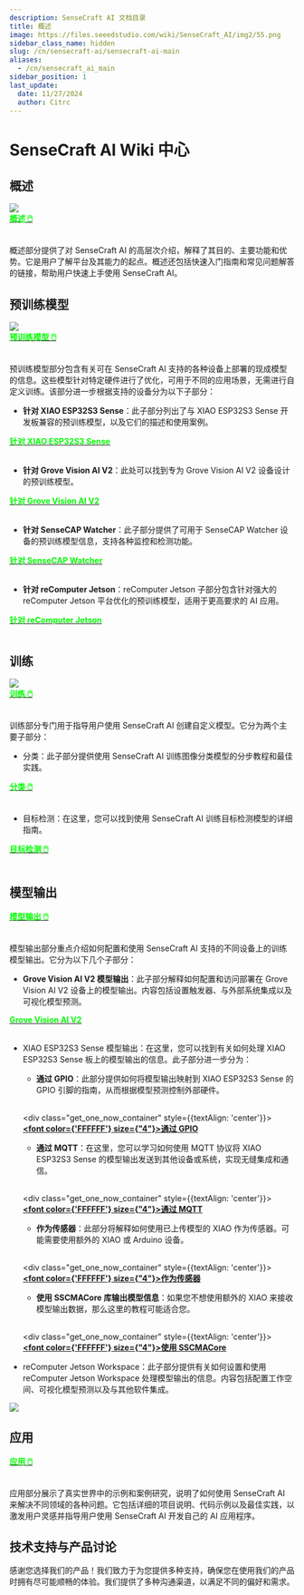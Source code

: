 ```yaml
---
description: SenseCraft AI 文档目录
title: 概述
image: https://files.seeedstudio.com/wiki/SenseCraft_AI/img2/55.png
sidebar_class_name: hidden
slug: /cn/sensecraft-ai/sensecraft-ai-main
aliases:
  - /cn/sensecraft_ai_main
sidebar_position: 1
last_update:
  date: 11/27/2024
  author: Citrc
---
```


# SenseCraft AI Wiki 中心

## 概述

<div style={{textAlign:'center'}}><img src="https://files.seeedstudio.com/wiki/SenseCraft_AI/img2/55.png" style={{width:1000, height:'auto'}}/></div>

<div class="get_one_now_container" style={{textAlign: 'center'}}>
    <a class="get_one_now_item" href="https://wiki.seeedstudio.com/cn/sensecraft_ai_overview/">
            <strong><span><font color={'FFFFFF'} size={"4"}>概述 🖱️</font></span></strong>
    </a>
</div><br />

概述部分提供了对 SenseCraft AI 的高层次介绍，解释了其目的、主要功能和优势。它是用户了解平台及其能力的起点。概述还包括快速入门指南和常见问题解答的链接，帮助用户快速上手使用 SenseCraft AI。

## 预训练模型

<div style={{textAlign:'center'}}><img src="https://files.seeedstudio.com/wiki/SenseCraft_AI/img2/13.png" style={{width:1000, height:'auto'}}/></div>

<div class="get_one_now_container" style={{textAlign: 'center'}}>
    <a class="get_one_now_item" href="https://wiki.seeedstudio.com/cn/sensecraft_ai_pretrained_models_main_page/">
            <strong><span><font color={'FFFFFF'} size={"4"}>预训练模型 🖱️</font></span></strong>
    </a>
</div><br />

预训练模型部分包含有关可在 SenseCraft AI 支持的各种设备上部署的现成模型的信息。这些模型针对特定硬件进行了优化，可用于不同的应用场景，无需进行自定义训练。该部分进一步根据支持的设备分为以下子部分：

- **针对 XIAO ESP32S3 Sense**：此子部分列出了与 XIAO ESP32S3 Sense 开发板兼容的预训练模型，以及它们的描述和使用案例。

<div class="get_one_now_container" style={{textAlign: 'center'}}>
    <a class="get_one_now_item" href="https://wiki.seeedstudio.com/cn/sensecraft_ai_pretrained_models_for_xiao/">
            <strong><span><font color={'FFFFFF'} size={"4"}>针对 XIAO ESP32S3 Sense</font></span></strong>
    </a>
</div><br />

- **针对 Grove Vision AI V2**：此处可以找到专为 Grove Vision AI V2 设备设计的预训练模型。

<div class="get_one_now_container" style={{textAlign: 'center'}}>
    <a class="get_one_now_item" href="https://wiki.seeedstudio.com/cn/sensecraft_ai_pretrained_models_for_grove_visionai_v2/">
            <strong><span><font color={'FFFFFF'} size={"4"}>针对 Grove Vision AI V2</font></span></strong>
    </a>
</div><br />

- **针对 SenseCAP Watcher**：此子部分提供了可用于 SenseCAP Watcher 设备的预训练模型信息，支持各种监控和检测功能。

<div class="get_one_now_container" style={{textAlign: 'center'}}>
    <a class="get_one_now_item" href="https://wiki.seeedstudio.com/cn/sensecraft_ai_pretrained_models_for_watcher/">
            <strong><span><font color={'FFFFFF'} size={"4"}>针对 SenseCAP Watcher</font></span></strong>
    </a>
</div><br />

- **针对 reComputer Jetson**：reComputer Jetson 子部分包含针对强大的 reComputer Jetson 平台优化的预训练模型，适用于更高要求的 AI 应用。

<div class="get_one_now_container" style={{textAlign: 'center'}}>
    <a class="get_one_now_item" href="https://wiki.seeedstudio.com/cn/sensecraft_deploy_model_to_jetson/">
            <strong><span><font color={'FFFFFF'} size={"4"}>针对 reComputer Jetson</font></span></strong>
    </a>
</div><br />

## 训练

<div style={{textAlign:'center'}}><img src="https://files.seeedstudio.com/wiki/SenseCraft_AI/img2/40.png" style={{width:1000, height:'auto'}}/></div>


<div class="get_one_now_container" style={{textAlign: 'center'}}>
    <a class="get_one_now_item" href="https://wiki.seeedstudio.com/cn/sensecraft_ai_training_main_page/">
            <strong><span><font color={'FFFFFF'} size={"4"}>训练 🖱️</font></span></strong>
    </a>
</div><br />

训练部分专门用于指导用户使用 SenseCraft AI 创建自定义模型。它分为两个主要子部分：

- 分类：此子部分提供使用 SenseCraft AI 训练图像分类模型的分步教程和最佳实践。

<div class="get_one_now_container" style={{textAlign: 'center'}}>
    <a class="get_one_now_item" href="https://wiki.seeedstudio.com/cn/sensecraft_ai_training_classification/">
            <strong><span><font color={'FFFFFF'} size={"4"}>分类 🖱️</font></span></strong>
    </a>
</div><br />

- 目标检测：在这里，您可以找到使用 SenseCraft AI 训练目标检测模型的详细指南。

<div class="get_one_now_container" style={{textAlign: 'center'}}>
    <a class="get_one_now_item" href="https://wiki.seeedstudio.com/cn/sensecraft_ai_training_object_detection/">
            <strong><span><font color={'FFFFFF'} size={"4"}>目标检测 🖱️</font></span></strong>
    </a>
</div><br />

## 模型输出

<div class="get_one_now_container" style={{textAlign: 'center'}}>
    <a class="get_one_now_item" href="https://wiki.seeedstudio.com/cn/sensecraft_ai_output_main_page/">
            <strong><span><font color={'FFFFFF'} size={"4"}>模型输出 🖱️</font></span></strong>
    </a>
</div><br />

模型输出部分重点介绍如何配置和使用 SenseCraft AI 支持的不同设备上的训练模型输出。它分为以下几个子部分：

- **Grove Vision AI V2 模型输出**：此子部分解释如何配置和访问部署在 Grove Vision AI V2 设备上的模型输出。内容包括设置触发器、与外部系统集成以及可视化模型预测。

<div class="get_one_now_container" style={{textAlign: 'center'}}>
    <a class="get_one_now_item" href="https://wiki.seeedstudio.com/cn/sensecraft_ai_output_grove_visionai/">
            <strong><span><font color={'FFFFFF'} size={"4"}>Grove Vision AI V2</font></span></strong>
    </a>
</div><br />

- XIAO ESP32S3 Sense 模型输出：在这里，您可以找到有关如何处理 XIAO ESP32S3 Sense 板上的模型输出的信息。此子部分进一步分为：

  - **通过 GPIO**：此部分提供如何将模型输出映射到 XIAO ESP32S3 Sense 的 GPIO 引脚的指南，从而根据模型预测控制外部硬件。

  <br /><div class="get_one_now_container" style={{textAlign: 'center'}}>
    <a class="get_one_now_item" href="https://wiki.seeedstudio.com/cn/sensecraft_ai_output_gpio_xiao/">
            <strong><span><font color={'FFFFFF'} size={"4"}>通过 GPIO</font></span></strong>
    </a></div><br />

  - **通过 MQTT**：在这里，您可以学习如何使用 MQTT 协议将 XIAO ESP32S3 Sense 的模型输出发送到其他设备或系统，实现无缝集成和通信。

  <br /><div class="get_one_now_container" style={{textAlign: 'center'}}>
    <a class="get_one_now_item" href="https://wiki.seeedstudio.com/cn/sensecraft_ai_output_mqtt_xiao/">
            <strong><span><font color={'FFFFFF'} size={"4"}>通过 MQTT</font></span></strong>
    </a></div><br />

  - **作为传感器**：此部分将解释如何使用已上传模型的 XIAO 作为传感器。可能需要使用额外的 XIAO 或 Arduino 设备。

  <br /><div class="get_one_now_container" style={{textAlign: 'center'}}>
    <a class="get_one_now_item" href="https://wiki.seeedstudio.com/cn/sensecraft_ai_output_libraries_xiao/">
            <strong><span><font color={'FFFFFF'} size={"4"}>作为传感器</font></span></strong>
    </a></div><br />

  - **使用 SSCMACore 库输出模型信息**：如果您不想使用额外的 XIAO 来接收模型输出数据，那么这里的教程可能适合您。

  <br /><div class="get_one_now_container" style={{textAlign: 'center'}}>
    <a class="get_one_now_item" href="https://wiki.seeedstudio.com/cn/sensecraft_ai_sscmacore_library/">
            <strong><span><font color={'FFFFFF'} size={"4"}>使用 SSCMACore</font></span></strong>
    </a></div><br />

- reComputer Jetson Workspace：此子部分提供有关如何设置和使用 reComputer Jetson Workspace 处理模型输出的信息。内容包括配置工作空间、可视化模型预测以及与其他软件集成。

<div style={{textAlign:'center'}}><img src="https://files.seeedstudio.com/wiki/SenseCraft_AI/img/video.gif" style={{width:1000, height:'auto'}}/></div>

## 应用

<div class="get_one_now_container" style={{textAlign: 'center'}}>
    <a class="get_one_now_item" href="https://wiki.seeedstudio.com/cn/sensecraft_ai_applications_main_page/">
            <strong><span><font color={'FFFFFF'} size={"4"}>应用 🖱️</font></span></strong>
    </a>
</div><br />

应用部分展示了真实世界中的示例和案例研究，说明了如何使用 SenseCraft AI 来解决不同领域的各种问题。它包括详细的项目说明、代码示例以及最佳实践，以激发用户灵感并指导用户使用 SenseCraft AI 开发自己的 AI 应用程序。



## 技术支持与产品讨论

感谢您选择我们的产品！我们致力于为您提供多种支持，确保您在使用我们的产品时拥有尽可能顺畅的体验。我们提供了多种沟通渠道，以满足不同的偏好和需求。

<div class="button_tech_support_container">
<a href="https://discord.com/invite/QqMgVwHT3X" class="button_tech_support_sensecap"></a>
<a href="https://support.sensecapmx.com/portal/en/home" class="button_tech_support_sensecap3"></a>
</div>

<div class="button_tech_support_container">
<a href="mailto:support@sensecapmx.com" class="button_tech_support_sensecap2"></a>
<a href="https://github.com/Seeed-Studio/wiki-documents/discussions/69" class="button_discussion"></a>
</div>